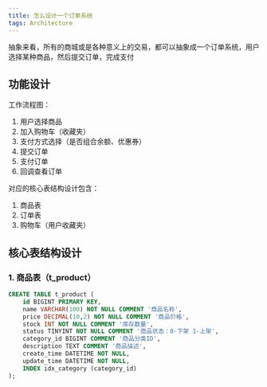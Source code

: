 ```yaml
---
title: 怎么设计一个订单系统
tags: Architecture
---
```


抽象来看，所有的商城或是各种意义上的交易，都可以抽象成一个订单系统，用户选择某种商品，然后提交订单，完成支付

<!--more-->

## 功能设计
工作流程图：
1. 用户选择商品
2. 加入购物车（收藏夹）
3. 支付方式选择（是否组合余额、优惠券）
4. 提交订单
5. 支付订单
6. 回调查看订单

对应的核心表结构设计包含：
1. 商品表
2. 订单表
3. 购物车（用户收藏夹）

## 核心表结构设计

### 1. 商品表（t_product）
```sql
CREATE TABLE t_product (
    id BIGINT PRIMARY KEY,
    name VARCHAR(100) NOT NULL COMMENT '商品名称',
    price DECIMAL(10,2) NOT NULL COMMENT '商品价格',
    stock INT NOT NULL COMMENT '库存数量',
    status TINYINT NOT NULL COMMENT '商品状态：0-下架 1-上架',
    category_id BIGINT COMMENT '商品分类ID',
    description TEXT COMMENT '商品描述',
    create_time DATETIME NOT NULL,
    update_time DATETIME NOT NULL,
    INDEX idx_category (category_id)
);
```



